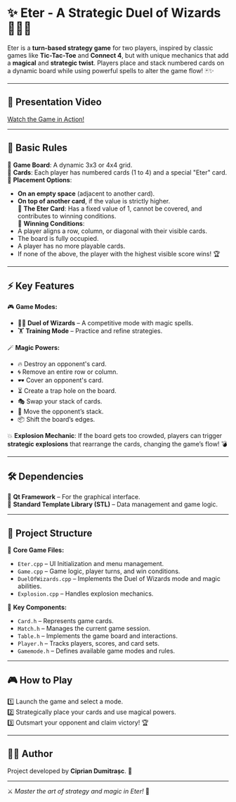 # ✨ Eter - A Strategic Duel of Wizards 🧙‍♂️🔥

Eter is a **turn-based strategy game** for two players, inspired by classic games like **Tic-Tac-Toe** and **Connect 4**, but with unique mechanics that add a **magical** and **strategic twist**. Players place and stack numbered cards on a dynamic board while using powerful spells to alter the game flow! 🃏✨

---
## 🎥 Presentation Video
[Watch the Game in Action!](https://www.youtube.com/watch?v=rY9JToN2-tw)

---
## 📜 Basic Rules

🔹 **Game Board**: A dynamic 3x3 or 4x4 grid.  
🔹 **Cards**: Each player has numbered cards (1 to 4) and a special "Eter" card.  
🔹 **Placement Options**:
   - **On an empty space** (adjacent to another card).
   - **On top of another card**, if the value is strictly higher.  
🔹 **The Eter Card**: Has a fixed value of 1, cannot be covered, and contributes to winning conditions.  
🔹 **Winning Conditions**:
   - A player aligns a row, column, or diagonal with their visible cards.  
   - The board is fully occupied.  
   - A player has no more playable cards.  
   - If none of the above, the player with the highest visible score wins! 🏆

---
## ⚡ Key Features

🎮 **Game Modes:**  
- 🧙‍♂️ **Duel of Wizards** – A competitive mode with magic spells.  
- 🏋️ **Training Mode** – Practice and refine strategies.  

🪄 **Magic Powers:**  
- 🔥 Destroy an opponent's card.  
- 🌀 Remove an entire row or column.  
- 🕶️ Cover an opponent's card.  
- ⏳ Create a trap hole on the board.  
- 🎭 Swap your stack of cards.  
- 🔄 Move the opponent’s stack.  
- 📦 Shift the board’s edges.

💥 **Explosion Mechanic**: If the board gets too crowded, players can trigger **strategic explosions** that rearrange the cards, changing the game’s flow! 💣

---
## 🛠️ Dependencies

🔹 **Qt Framework** – For the graphical interface.  
🔹 **Standard Template Library (STL)** – Data management and game logic.  

---
## 📂 Project Structure

📌 **Core Game Files:**  
- `Eter.cpp` – UI Initialization and menu management.  
- `Game.cpp` – Game logic, player turns, and win conditions.  
- `DuelOfWizards.cpp` – Implements the Duel of Wizards mode and magic abilities.  
- `Explosion.cpp` – Handles explosion mechanics.  

📌 **Key Components:**  
- `Card.h` – Represents game cards.  
- `Match.h` – Manages the current game session.  
- `Table.h` – Implements the game board and interactions.  
- `Player.h` – Tracks players, scores, and card sets.  
- `Gamemode.h` – Defines available game modes and rules.

---
## 🎮 How to Play

1️⃣ Launch the game and select a mode.  
2️⃣ Strategically place your cards and use magical powers.  
3️⃣ Outsmart your opponent and claim victory! 🏆

---
## 👨‍💻 Author

Project developed by **Ciprian Dumitrașc**. 🚀

---
⚔️ *Master the art of strategy and magic in Eter!* 🔮
